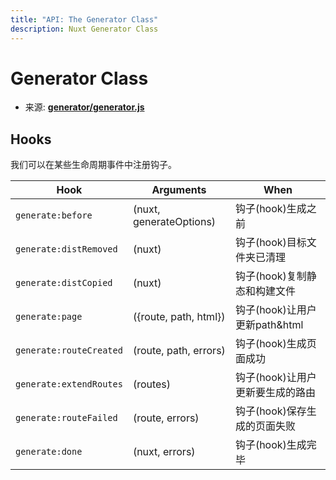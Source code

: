```yaml
---
title: "API: The Generator Class"
description: Nuxt Generator Class
---
```


# Generator Class

- 来源: **[generator/generator.js](https://github.com/nuxt/nuxt.js/blob/dev/packages/generator/src/generator.js)**

## Hooks

我们可以在某些生命周期事件中注册钩子。

Hook                    | Arguments                   | When
------------------------|-----------------------------|-----------------------------------------------
`generate:before`       | (nuxt, generateOptions)     | 钩子(hook)生成之前
`generate:distRemoved`  | (nuxt)                      | 钩子(hook)目标文件夹已清理
`generate:distCopied`   | (nuxt)                      | 钩子(hook)复制静态和构建文件
`generate:page`         | ({route, path, html})       | 钩子(hook)让用户更新path&html
`generate:routeCreated` | (route, path, errors)       | 钩子(hook)生成页面成功
`generate:extendRoutes` | (routes)                    | 钩子(hook)让用户更新要生成的路由
`generate:routeFailed`  | (route, errors)             | 钩子(hook)保存生成的页面失败
`generate:done`         | (nuxt, errors)              | 钩子(hook)生成完毕
